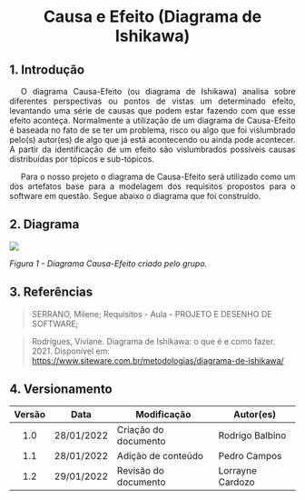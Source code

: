 # <center>Causa e Efeito (Diagrama de Ishikawa)

## 1. Introdução

<p style="text-indent: 20px; text-align: justify">
O diagrama Causa-Efeito (ou diagrama de Ishikawa) analisa sobre diferentes perspectivas ou pontos de vistas um determinado efeito, levantando uma série de causas que podem estar fazendo com que esse efeito aconteça. Normalmente a utilização de um diagrama de Causa-Efeito é baseada no fato de se ter um problema, risco ou algo que foi vislumbrado pelo(s) autor(es) de algo que já está acontecendo ou ainda pode acontecer. A partir da identificação de um efeito são vislumbrados possíveis causas distribuídas por tópicos e sub-tópicos.
</p>

<p style="text-indent: 20px; text-align: justify">
Para o nosso projeto o diagrama de Causa-Efeito será utilizado como um dos artefatos base para a modelagem dos requisitos propostos para o software em questão. Segue abaixo o diagrama que foi construído.
</p>

## 2. Diagrama

<img src='assets/images/CausaEfeito.png' width=auto height=auto>

_Figura 1 - Diagrama Causa-Efeito criado pelo grupo._

## 3. Referências

> SERRANO, Milene; Requisitos - Aula - PROJETO E DESENHO DE SOFTWARE;

> Rodrigues, Viviane. Diagrama de Ishikawa: o que é e como fazer. 2021. Disponível em: https://www.siteware.com.br/metodologias/diagrama-de-ishikawa/

</p>

## 4. Versionamento

| Versão | Data       | Modificação          | Autor(es)        |
| :----: | ---------- | -------------------- | ---------------- |
|  1.0   | 28/01/2022 | Criação do documento | Rodrigo Balbino  |
|  1.1   | 28/01/2022 | Adição de conteúdo   | Pedro Campos     |
|  1.2   | 29/01/2022 | Revisão do documento | Lorrayne Cardozo |
